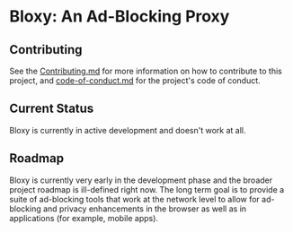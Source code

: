 # Bloxy: An Ad-Blocking Proxy

## Contributing

See the [Contributing.md](Contributing.md) for more information on how to
contribute to this project, and [code-of-conduct.md](code-of-conduct.md) for the
project's code of conduct.

## Current Status

Bloxy is currently in active development and doesn't work at all.

## Roadmap

Bloxy is currently very early in the development phase and the broader project
roadmap is ill-defined right now.  The long term goal is to provide a suite of
ad-blocking tools that work at the network level to allow for ad-blocking and
privacy enhancements in the browser as well as in applications (for example,
mobile apps).
